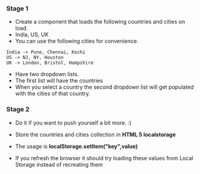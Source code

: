 
### Stage 1

* Create a component that loads the following countries and cities on load.
* India, US, UK
* You can use the following cities for convenience.

```
India -> Pune, Chennai, Kochi
US -> NJ, NY, Houston
UK -> London, Bristol, Hampshire
```

* Have two dropdown lists. 
* The first list will have the countries
* When you select a country the second dropdown list will get populated with the cities of that country.

### Stage 2
* Do it if you want to push yourself a bit more. :)

* Store the countries and cities collection in __HTML 5 localstorage__
* The usage is __localStorage.setItem("key",value)__
* If you refresh the browser it should try loading these values from Local Storage instead of recreating them
